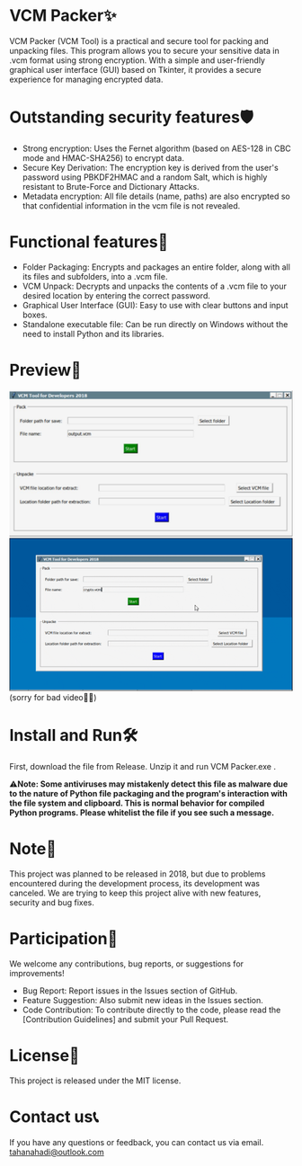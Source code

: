 # VCM Packer✨
VCM Packer (VCM Tool) is a practical and secure tool for packing and unpacking files. This program allows you to secure your sensitive data in .vcm format using strong encryption. With a simple and user-friendly graphical user interface (GUI) based on Tkinter, it provides a secure experience for managing encrypted data.

# Outstanding security features🛡️
* Strong encryption: Uses the Fernet algorithm (based on AES-128 in CBC mode and HMAC-SHA256) to encrypt data.
* Secure Key Derivation: The encryption key is derived from the user's password using PBKDF2HMAC and a random Salt, which is highly resistant to Brute-Force and Dictionary Attacks.
* Metadata encryption: All file details (name, paths) are also encrypted so that confidential information in the vcm file is not revealed.

# Functional features🚀
* Folder Packaging: Encrypts and packages an entire folder, along with all its files and subfolders, into a .vcm file.
* VCM Unpack: Decrypts and unpacks the contents of a .vcm file to your desired location by entering the correct password.
* Graphical User Interface (GUI): Easy to use with clear buttons and input boxes.
* Standalone executable file: Can be run directly on Windows without the need to install Python and its libraries.

# Preview📸
![VCM Packer Screenshot 1](screenshot1.jpg)
![VCM Packer Video 1](video1.gif)
(sorry for bad video🙏🏼)

# Install and Run🛠️
First, download the file from Release. Unzip it and run VCM Packer.exe .
<p></p>
⚠️<b>Note: Some antiviruses may mistakenly detect this file as malware due to the nature of Python file packaging and the program's interaction with the file system and clipboard. This is normal behavior for compiled Python programs. Please whitelist the file if you see such a message.</b>

# Note📣
This project was planned to be released in 2018, but due to problems encountered during the development process, its development was canceled. We are trying to keep this project alive with new features, security and bug fixes.

# Participation🤝
We welcome any contributions, bug reports, or suggestions for improvements!
* Bug Report: Report issues in the Issues section of GitHub.
* Feature Suggestion: Also submit new ideas in the Issues section.
* Code Contribution: To contribute directly to the code, please read the [Contribution Guidelines] and submit your Pull Request.

# License📄
This project is released under the MIT license.

# Contact us📞
If you have any questions or feedback, you can contact us via email.
tahanahadi@outlook.com
